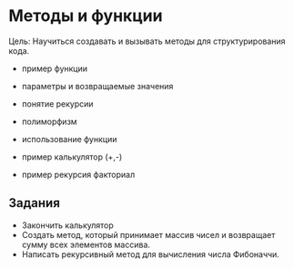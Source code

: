# Методы и функции

Цель: Научиться создавать и вызывать методы для структурирования кода.

* пример функции 
* параметры и возвращаемые значения
* понятие рекурсии
* полиморфизм
* использование функции

* пример калькулятор (+,-)
* пример рекурсия факториал 

## Задания
* Закончить калькулятор
* Создать метод, который принимает массив чисел и возвращает сумму всех элементов массива.
* Написать рекурсивный метод для вычисления числа Фибоначчи.